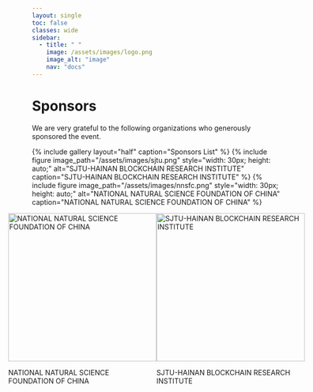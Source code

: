 ```yaml
---
layout: single
toc: false
classes: wide
sidebar:  
  - title: " "   
    image: /assets/images/logo.png
    image_alt: "image"
    nav: "docs"
---
```


# Sponsors
We are very grateful to the following organizations who generously sponsored the event.

{% include gallery layout="half" caption="Sponsors List" %}
{% include figure image_path="/assets/images/sjtu.png" style="width: 30px; height: auto;" alt="SJTU-HAINAN BLOCKCHAIN RESEARCH INSTITUTE" caption="SJTU-HAINAN BLOCKCHAIN RESEARCH INSTITUTE" %}
{% include figure image_path="/assets/images/nnsfc.png" style="width: 30px; height: auto;" alt="NATIONAL NATURAL SCIENCE FOUNDATION OF CHINA" caption="NATIONAL NATURAL SCIENCE FOUNDATION OF CHINA" %}


<div style="display: flex; justify-content: center;">
  <!-- 第一行图片 -->
  <div style="flex: 1;">
    <img src="https://askworkshop.github.io/ask2023/assets/images/nnsfc.png" alt="NATIONAL NATURAL SCIENCE FOUNDATION OF CHINA" style="width: 300px;">
    <p>NATIONAL NATURAL SCIENCE FOUNDATION OF CHINA</p>
  </div>
  <div style="flex: 1;">
    <img src="https://askworkshop.github.io/ask2023/assets/images/sjtu.png" alt="SJTU-HAINAN BLOCKCHAIN RESEARCH INSTITUTE" style="width: 300px;">
    <p>SJTU-HAINAN BLOCKCHAIN RESEARCH INSTITUTE</p>
  </div>
</div>
